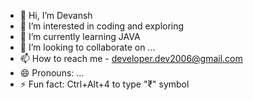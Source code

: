 - 👋 Hi, I’m Devansh
- 👀 I’m interested in coding and exploring
- 🌱 I’m currently learning JAVA
- 💞️ I’m looking to collaborate on ...
- 📫 How to reach me - developer.dev2006@gmail.com
- 😄 Pronouns: ...
- ⚡ Fun fact: Ctrl+Alt+4 to type "₹" symbol

<!---
Devansh-716/Devansh-716 is a ✨ special ✨ repository because its `README.md` (this file) appears on your GitHub profile.
You can click the Preview link to take a look at your changes.
--->
